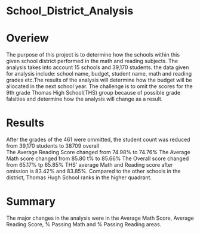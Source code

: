 # School_District_Analysis

# Overiew 
The purpose of this project is to determine how the schools within this given school district performed in the math and reading subjects. 
The analysis takes into account 15 schools and 39,170 students. the data given for analysis include: school name, budget, student name, 
math and reading grades etc.The results of the analysis will determine how the budget will be allocated in the next school year. The challenge 
is to omit the scores for the 9th grade Thomas High School(THS) group because of possible grade falsities and determine how the analysis will change 
as a result. 

# Results 

After the grades of the 461 were ommitted, the student count was reduced from 39,170 students to 38709 overall  
The Average Reading Score changed from 74.98% to 74.76% 
The Average Math score changed from 85.80 t% to 85.66% 
The Overall score changed from 65.17% tp 65.85%
THS' average Math and Reading score after omission is 83.42% and 83.85%. Compared to the other schools in 
the district, Thomas Hugh School ranks in the higher quadrant. 

# Summary 

The major changes in the analysis were in the Average Math Score, Average Reading Score,
% Passing Math and % Passing Reading	areas.
